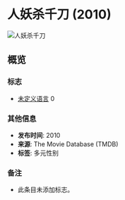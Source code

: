 # 人妖杀千刀 (2010)

![人妖杀千刀](https://media.themoviedb.org/t/p/w58_and_h87_face/31fRgNyvjEMsCnQNJtLhJ6RkEVw.jpg)

## 概览

### 标志

-   [未定义语言](/movie/66895-ticked-off-trannies-with-knives/images/logos?image_language=xx&language=zh-CN) 0

### 其他信息

-   **发布时间**: 2010
-   **来源**: The Movie Database (TMDB)
-   **标签**: 多元性别

### 备注

-   此条目未添加标志。